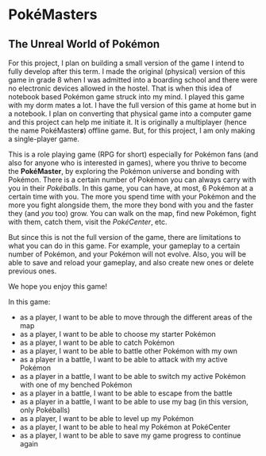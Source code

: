 # PokéMasters

## The Unreal World of Pokémon

For this project, I plan on building a small version of the game I intend to fully develop after this term.
I made the original (physical) version of this game in grade 8 when I was admitted into a boarding school and there were no electronic devices allowed in the hostel.
That is when this idea of notebook based Pokémon game struck into my mind.
I played this game with my dorm mates a lot.
I have the full version of this game at home but in a notebook.
I plan on converting that physical game into a computer game and this project can help me initiate it.
It is originally a multiplayer  (hence the name PokéMaster***s***) offline game. But, for this project, I am only making a single-player game.

This is a role playing game (RPG for short) especially for Pokémon fans (and also for anyone who is interested in games), where you thrive to become the **PokéMaster**, by exploring the Pokémon universe and bonding with Pokémon.
There is a certain number of Pokémon you can always carry with you in their *Pokéballs*.
In this game, you can have, at most, 6 Pokémon at a certain time with you.
The more you spend time with your Pokémon and the more you fight alongside them, the more they bond with you and the faster they (and *you* too) grow.
You can walk on the map, find new Pokémon, fight with them, catch them, visit the *PokéCenter*, etc.

But since this is not the full version of the game, there are limitations to what you can do in this game.
For example, your gameplay to a certain number of Pokémon, and your Pokémon will not evolve.
Also, you will be able to save and reload your gameplay, and also create new ones or delete previous ones.

We hope you enjoy this game!

In this game:
- as a player, I want to be able to move through the different areas of the map
- as a player, I want to be able to choose my starter Pokémon
- as a player, I want to be able to catch Pokémon
- as a player, I want to be able to battle other Pokémon with my own
- as a player in a battle, I want to be able to attack with my active Pokémon
- as a player in a battle, I want to be able to switch my active Pokémon with one of my benched Pokémon
- as a player in a battle, I want to be able to escape from the battle
- as a player in a battle, I want to be able to use my bag (in this version, only Pokéballs)
- as a player, I want to be able to level up my Pokémon
- as a player, I want to be able to heal my Pokémon at PokéCenter
- as a player, I want to be able to save my game progress to continue again